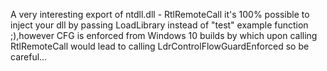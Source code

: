 A very interesting export of ntdll.dll - RtlRemoteCall
it's 100% possible to inject your dll by passing LoadLibrary instead of 
"test" example function ;),however CFG is enforced from Windows 10 builds
by which upon calling RtlRemoteCall would lead to calling LdrControlFlowGuardEnforced
so be careful...

